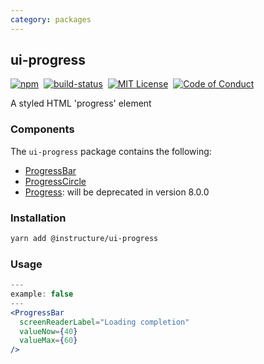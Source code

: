 ```yaml
---
category: packages
---
```


## ui-progress

[![npm][npm]][npm-url]&nbsp;
[![build-status][build-status]][build-status-url]&nbsp;
[![MIT License][license-badge]][LICENSE]&nbsp;
[![Code of Conduct][coc-badge]][coc]

A styled HTML 'progress' element

### Components
The `ui-progress` package contains the following:
- [ProgressBar](#ProgressBar)
- [ProgressCircle](#ProgressCircle)
- [Progress](#Progress): will be deprecated in version 8.0.0


### Installation
```sh
yarn add @instructure/ui-progress
```

### Usage
```jsx
---
example: false
---
<ProgressBar
  screenReaderLabel="Loading completion"
  valueNow={40}
  valueMax={60}
/>
```


[npm]: https://img.shields.io/npm/v/@instructure/ui-progress.svg
[npm-url]: https://npmjs.com/package/@instructure/ui-progress

[build-status]: https://travis-ci.org/instructure/instructure-ui.svg?branch=master
[build-status-url]: https://travis-ci.org/instructure/instructure-ui "Travis CI"

[license-badge]: https://img.shields.io/npm/l/instructure-ui.svg?style=flat-square
[license]: https://github.com/instructure/instructure-ui/blob/master/LICENSE

[coc-badge]: https://img.shields.io/badge/code%20of-conduct-ff69b4.svg?style=flat-square
[coc]: https://github.com/instructure/instructure-ui/blob/master/CODE_OF_CONDUCT.md
